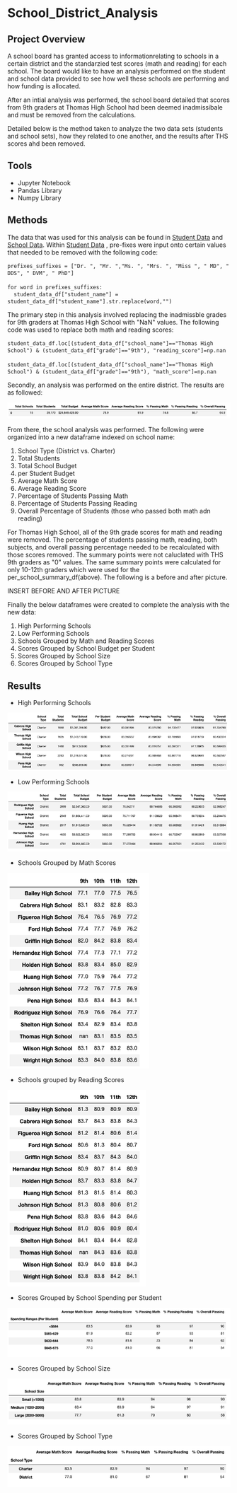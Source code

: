 # School_District_Analysis

## Project Overview 

A school board has granted access to informationrelating to schools in a certain district and the standarzied test scores (math and reading) for each school. The board would like to have an analysis performed on the student and school data provided to see how well these schools are performing and how funding is allocated. 

After an intial analysis was performed, the school board detailed that scores from 9th graders at Thomas High School had been deemed inadmissibale and must be removed from the calculations. 

Detailed below is the method taken to analyze the two data sets (students and school sets), how they related to one another, and the results after THS scores ahd been removed. 

## Tools 

* Jupyter Notebook
* Pandas Library
* Numpy Library

## Methods

The data that was used for this analysis can be found in [Student Data](Resources/students_complete.csv) and [School Data](Resources/schools_complete.csv). Within [Student Data](Resources/students_complete.csv) , pre-fixes were input onto certain values that needed to be removed with the following code:

  
    prefixes_suffixes = ["Dr. ", "Mr. ","Ms. ", "Mrs. ", "Miss ", " MD", " DDS", " DVM", " PhD"]

    for word in prefixes_suffixes:
      student_data_df["student_name"] = student_data_df["student_name"].str.replace(word,"")
    

The primary step in this analysis involved replacing the inadmissble grades for 9th graders at Thomas High School with "NaN" values. The following code was used to replace both math and reading scores:

    

    student_data_df.loc[(student_data_df["school_name"]=="Thomas High School") & (student_data_df["grade"]=="9th"), "reading_score"]=np.nan

    student_data_df.loc[(student_data_df["school_name"]=="Thomas High School") & (student_data_df["grade"]=="9th"), "math_score"]=np.nan

   
Secondly, an analysis was performed on the entire district. The results are as followed:

![district summary](images/district_summary.png)

From there, the school analysis was performed. The following were organized into a new dataframe indexed on school name:

1. School Type (District vs. Charter)
2. Total Students
3. Total School Budget
4. per Student Budget
5. Average Math Score
6. Average Reading Score
7. Percentage of Students Passing Math 
8. Percentage of Students Passing Reading
9. Overall Percentage of Students (those who passed both math adn reading)

For Thomas High School, all of the 9th grade scores for math and reading were removed. The percentage of students passing math, reading, both subjects, and overall passing percentage needed to be recalculated with those scores removed. The summary points were not caluclated with THS 9th graders as "0" values. The same summary points were calculated for only 10-12th graders which were used for the per_school_summary_df(above). The following is a before and after picture.

INSERT BEFORE AND AFTER PICTURE 

Finally the below dataframes were created to complete the analysis with the new data:

1. High Performing Schools
2. Low Performing Schools
3. Schools Grouped by Math and Reading Scores
4. Scores Grouped by School Budget per Student
5. Scores Grouped by School Size
6. Scores Grouped by School Type


## Results 

* High Performing Schools

![high performing](images/high_performing.png)

* Low Performing Schools

![low performing](images/low_performing.png)

* Schools Grouped by Math Scores

![math scores](images/math_scores.png)

* Schools grouped by Reading Scores

![reading scores](images/reading_scores.png) 

* Scores Grouped by School Spending per Student

![spending](images/scores_spending.png)

* Scores Grouped by School Size 

![school size](images/scores_size.png)

* Scores Grouped by School Type

![school type](images/scores_type.png)



